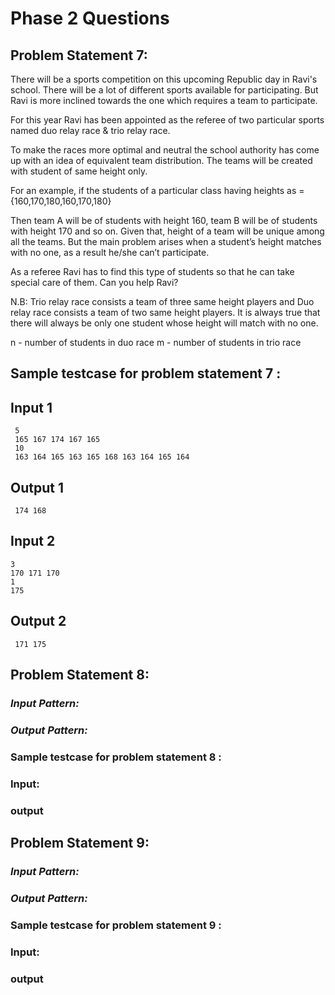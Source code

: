 # Phase 2 Questions

## Problem Statement 7:
There will be a sports competition on this upcoming Republic day in Ravi's school. There will be a lot of different sports available for participating. But Ravi is more inclined towards the one which requires a team to participate.

For this year Ravi has been appointed as the referee of two particular sports named duo relay race & trio relay race.

To make the races more optimal and neutral the school authority has come up with an idea of equivalent team distribution. The teams will be created with student of same height only.

For an example, if the students of a particular class having heights as = {160,170,180,160,170,180}

Then team A will be of students with height 160, team B will be of students with height 170 and so on. Given that, height of a team will be unique among all the teams.
But the main problem arises when a student’s height matches with no one, as a result he/she can’t participate.

As a referee Ravi has to find this type of students so that he can take special care of them.
Can you help Ravi?

N.B: Trio relay race consists a team of three same height players and Duo relay race consists a team of two same height players.
It is always true that there will always be only one student whose height will match with no one.


n - number of students in duo race
m - number of students in trio race
 
## Sample testcase for problem statement 7 :

## Input 1

     5
     165 167 174 167 165
     10
     163 164 165 163 165 168 163 164 165 164


## Output 1

     174 168

## Input 2

    3
    170 171 170
    1
    175


## Output 2

     171 175
  
      
      
## Problem Statement 8:


### *Input Pattern:*


### *Output Pattern:*


### Sample testcase for problem statement 8 :

  ### Input:
  

  ### output

   
   
## Problem Statement 9:


### *Input Pattern:*


### *Output Pattern:*



### Sample testcase for problem statement 9 :

  ### Input: 
    
     
   ### output    
    
   
   
      

